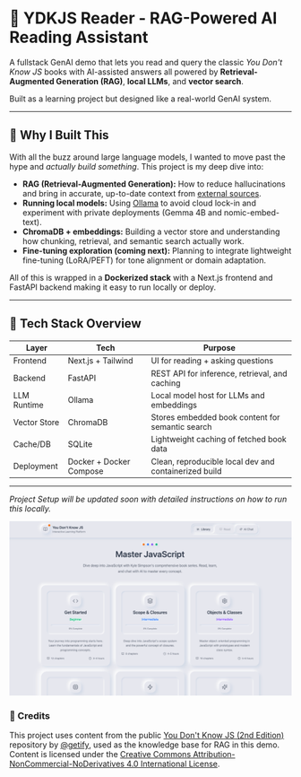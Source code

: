 # 🧠 YDKJS Reader - RAG-Powered AI Reading Assistant

A fullstack GenAI demo that lets you read and query the classic *You Don't Know JS* books with AI-assisted answers all powered by **Retrieval-Augmented Generation (RAG)**, **local LLMs**, and **vector search**.

Built as a learning project but designed like a real-world GenAI system.

---

## 🚀 Why I Built This

With all the buzz around large language models, I wanted to move past the hype and *actually build something*. This project is my deep dive into:

- **RAG (Retrieval-Augmented Generation):** How to reduce hallucinations and bring in accurate, up-to-date context from [external sources](https://github.com/getify/You-Dont-Know-JS/tree/2nd-ed/get-started).
- **Running local models:** Using [Ollama](https://ollama.com/) to avoid cloud lock-in and experiment with private deployments (Gemma 4B and nomic-embed-text).
- **ChromaDB + embeddings:** Building a vector store and understanding how chunking, retrieval, and semantic search actually work.
- **Fine-tuning exploration (coming next):** Planning to integrate lightweight fine-tuning (LoRA/PEFT) for tone alignment or domain adaptation.

All of this is wrapped in a **Dockerized stack** with a Next.js frontend and FastAPI backend making it easy to run locally or deploy.

---

## 🧱 Tech Stack Overview

| Layer        | Tech                     | Purpose                                                  |
| ------------ | ------------------------ | -------------------------------------------------------- |
| Frontend     | Next.js + Tailwind       | UI for reading + asking questions                       |
| Backend      | FastAPI                  | REST API for inference, retrieval, and caching          |
| LLM Runtime  | Ollama                   | Local model host for LLMs and embeddings                |
| Vector Store | ChromaDB                 | Stores embedded book content for semantic search        |
| Cache/DB     | SQLite                   | Lightweight caching of fetched book data                |
| Deployment   | Docker + Docker Compose  | Clean, reproducible local dev and containerized build   |

---

*Project Setup will be updated soon with detailed instructions on how to run this locally.*

![Project Architecture](./img.png)

[//]: # (## Docker Setup)

[//]: # ()
[//]: # (This application has been dockerized to make deployment easier. The setup includes:)

[//]: # ()
[//]: # (- Python FastAPI backend)

[//]: # (- NextJS frontend)

[//]: # (- Ollama for LLM capabilities)

[//]: # (- ChromaDB for vector storage)

[//]: # (- SQLite for caching responses from the github repo)

[//]: # ()
[//]: # (### Prerequisites)

[//]: # ()
[//]: # (- Docker and Docker Compose installed on your system)

[//]: # (- At least 8GB of RAM available for Docker &#40;Ollama models require significant memory&#41;)

[//]: # ()
[//]: # (### Getting Started)

[//]: # ()
[//]: # (Here's how to get everything up and running:)

[//]: # ()
[//]: # (1. **Clone the repo**:)

[//]: # (   ```bash)

[//]: # (   git clone <repository-url>)

[//]: # (   cd ydkjs-reader)

[//]: # (   ```)

[//]: # ()
[//]: # (2. **Start the app with Docker** &#40;this spins up the fullstack + local model pipeline&#41;:)

[//]: # (   ```bash)

[//]: # (   docker-compose up -d)

[//]: # (   ```)

[//]: # ()
[//]: # (   On the first run, this will:)

[//]: # (   - Install dependencies)

[//]: # (   - Build the Next.js frontend and FastAPI backend)

[//]: # (   - Download Ollama models &#40;`gemma:4b`, `nomic-embed-text`&#41;)

[//]: # ()
[//]: # (3. **Access the app**:)

[//]: # (   - Frontend: [http://localhost:3000]&#40;http://localhost:3000&#41;)

[//]: # (   - Backend API: [http://localhost:8000]&#40;http://localhost:8000&#41;)

[//]: # ()
[//]: # (4. **&#40;Optional&#41; Stop the app**:)

[//]: # (   ```bash)

[//]: # (   docker-compose down)

[//]: # (   ```)

[//]: # ()
[//]: # (5. **&#40;Optional&#41; Rebuild after code changes**:)

[//]: # (   ```bash)

[//]: # (   docker-compose up -d --build)

[//]: # (   ```)

[//]: # ()
[//]: # (### Persistent Data)

[//]: # ()
[//]: # (The Docker setup includes volume mounts to ensure data persistence:)

[//]: # ()
[//]: # (- Ollama models are stored in a Docker volume)

[//]: # (- ChromaDB data is stored in `./server/chroma_db`)

[//]: # (- SQLite database is stored in `./server/app.db`)

[//]: # ()
[//]: # (### Stopping the Application)

[//]: # ()
[//]: # (```bash)

[//]: # (docker-compose down)

[//]: # (```)

[//]: # ()
[//]: # (### Rebuilding After Changes)

[//]: # ()
[//]: # (If you make changes to the code, rebuild the Docker image:)

[//]: # ()
[//]: # (```bash)

[//]: # (docker-compose up -d --build)

[//]: # (```)

[//]: # ()
[//]: # (### Resource Requirements)

[//]: # ()
[//]: # (Ollama requires significant resources, especially for running LLM models. The docker-compose.yml file includes resource limits, but you may need to adjust these based on your system capabilities.)

[//]: # ()
[//]: # (## Development)

[//]: # ()
[//]: # (For development purposes, you might want to run the components separately:)

[//]: # ()
[//]: # (### Backend &#40;Server&#41;)

[//]: # ()
[//]: # (```bash)

[//]: # (cd server)

[//]: # (pip install -r requirements.txt  # Create this file if it doesn't exist)

[//]: # (python entry.py)

[//]: # (```)

[//]: # ()
[//]: # (### Frontend &#40;Client&#41;)

[//]: # ()
[//]: # (```bash)

[//]: # (cd client)

[//]: # (npm install)

[//]: # (npm run dev)

[//]: # (```)

[//]: # ()
[//]: # (### Ollama)

[//]: # ()
[//]: # (Follow the installation instructions at [Ollama's website]&#40;https://ollama.com/download&#41; to install and run Ollama locally.)

[//]: # ()


### 🙏 Credits

This project uses content from the public [You Don't Know JS (2nd Edition)](https://github.com/getify/You-Dont-Know-JS) repository by [@getify](https://github.com/getify), used as the knowledge base for RAG in this demo.  
Content is licensed under the [Creative Commons Attribution-NonCommercial-NoDerivatives 4.0 International License](https://creativecommons.org/licenses/by-nc-nd/4.0/).